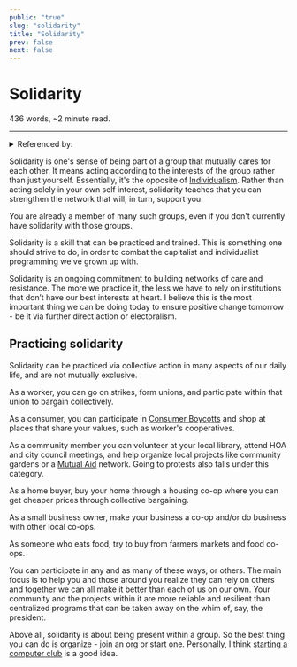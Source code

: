 ```yaml
---
public: "true"
slug: "solidarity"
title: "Solidarity"
prev: false
next: false
---
```

<script setup>
import { data } from '../../git.data.ts';
import { useData } from 'vitepress';
const pageData = useData();
</script>
<h1 class="p-name">Solidarity</h1>
<p>436 words, ~2 minute read. <span v-html="data[`site/${pageData.page.value.relativePath}`]" /></p>
<hr/>

<details><summary>Referenced by:</summary><a href="/garden/a-plea-to-organize/index.md">A Plea to Organize</a><a href="/garden/consumer-boycotts/index.md">Consumer Boycotts</a><a href="/garden/local-communities/index.md">Local Communities</a><a href="/garden/market-socialism/index.md">Market Socialism</a><a href="/garden/mutual-aid/index.md">Mutual Aid</a></details>

Solidarity is one's sense of being part of a group that mutually cares for each other. It means acting according to the interests of the group rather than just yourself. Essentially, it's the opposite of [Individualism](/garden/individualism/index.md). Rather than acting solely in your own self interest, solidarity teaches that you can strengthen the network that will, in turn, support you.

You are already a member of many such groups, even if you don't currently have solidarity with those groups.

Solidarity is a skill that can be practiced and trained. This is something one should strive to do, in order to combat the capitalist and individualist programming we've grown up with.

Solidarity is an ongoing commitment to building networks of care and resistance. The more we practice it, the less we have to rely on institutions that don’t have our best interests at heart. I believe this is the most important thing we can be doing today to ensure positive change tomorrow - be it via further direct action or electoralism.

## Practicing solidarity

Solidarity can be practiced via collective action in many aspects of our daily life, and are not mutually exclusive.

As a worker, you can go on strikes, form unions, and participate within that union to bargain collectively.

As a consumer, you can participate in [Consumer Boycotts](/garden/consumer-boycotts/index.md) and shop at places that share your values, such as worker's cooperatives.

As a community member you can volunteer at your local library, attend HOA and city council meetings, and help organize local projects like community gardens or a [Mutual Aid](/garden/mutual-aid/index.md) network. Going to protests also falls under this category.

As a home buyer, buy your home through a housing co-op where you can get cheaper prices through collective bargaining.

As a small business owner, make your business a co-op and/or do business with other local co-ops.

As someone who eats food, try to buy from farmers markets and food co-ops.

You can participate in any and as many of these ways, or others. The main focus is to help you and those around you realize they can rely on others and together we can all make it better than each of us on our own. Your community and the projects within it are more reliable and resilient than centralized programs that can be taken away on the whim of, say, the president.

Above all, solidarity is about being present within a group. So the best thing you can do is organize - join an org or start one. Personally, I think [starting a computer club](https://startacomputer.club/) is a good idea.